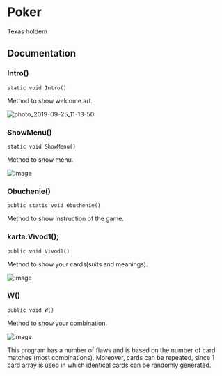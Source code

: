# Poker
Texas holdem

## Documentation
 
### Intro()
```
static void Intro()
```
Method to show welcome art.

![photo_2019-09-25_11-13-50](https://user-images.githubusercontent.com/45006912/65582236-b1508780-df85-11e9-9db1-32c25117c0b5.jpg)

### ShowMenu()
```
static void ShowMenu()
```
Method to show menu.

![image](https://user-images.githubusercontent.com/45006912/65583797-8582d100-df88-11e9-80b0-d8f1c6b06d21.png)


### Obuchenie()
```
public static void Obuchenie()
```
Method to show instruction of the game.

### karta.Vivod1();
```
public void Vivod1()
```
Method to show your cards(suits and meanings).

![image](https://user-images.githubusercontent.com/45006912/65584192-2e313080-df89-11e9-83f2-41e86d25efc1.png)

### W()
```
public void W()
```
Method to show your combination. 

![image](https://user-images.githubusercontent.com/45006912/65582642-7a2ea600-df86-11e9-9550-e5cf7bd46205.png)

This program has a number of flaws and is based on the number of card matches (most combinations). Moreover, cards can be repeated, since 1 card array is used in which identical cards can be randomly generated.
